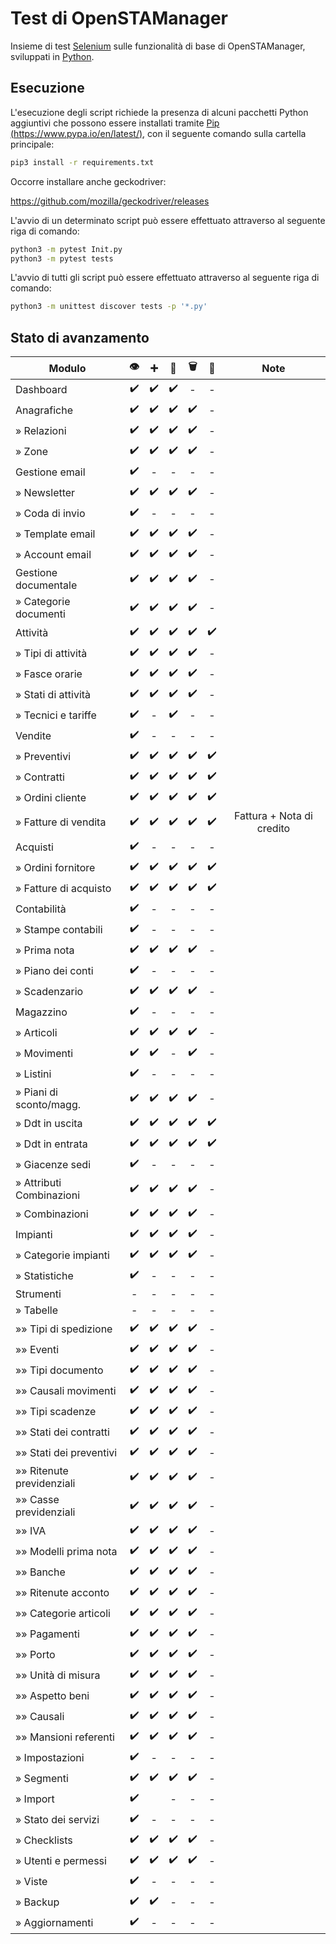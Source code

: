 # Test di OpenSTAManager

Insieme di test [Selenium](https://selenium.dev/) sulle funzionalità di base di OpenSTAManager, sviluppati in [Python](https://www.python.org/).

## Esecuzione

L'esecuzione degli script richiede la presenza di alcuni pacchetti Python aggiuntivi che possono essere installati tramite [Pip (https://www.pypa.io/en/latest/)](https://www.pypa.io/en/latest/), con il seguente comando sulla cartella principale:

```bash
pip3 install -r requirements.txt
```

Occorre installare anche geckodriver:

https://github.com/mozilla/geckodriver/releases

L'avvio di un determinato script può essere effettuato attraverso al seguente riga di comando:
```bash
python3 -m pytest Init.py
python3 -m pytest tests
```
L'avvio di tutti gli script può essere effettuato attraverso al seguente riga di comando:
```bash
python3 -m unittest discover tests -p '*.py'
```

## Stato di avanzamento
 Modulo  | :eye:|:heavy_plus_sign:| :pencil:|:wastebasket:|:bookmark_tabs: | Note |
-------- | :----:|:----------------:|:-------:|:-----------:|:--------------:|:---:|
 Dashboard  | :heavy_check_mark: |:heavy_check_mark:|:heavy_check_mark:|-|-||
 Anagrafiche  | :heavy_check_mark: |:heavy_check_mark: | :heavy_check_mark:|:heavy_check_mark: |-||
 » Relazioni  | :heavy_check_mark: |  :heavy_check_mark: |:heavy_check_mark:|:heavy_check_mark:|-||
 » Zone  | :heavy_check_mark: | :heavy_check_mark: |:heavy_check_mark:|:heavy_check_mark:|-||
 Gestione email  | :heavy_check_mark:|-|-|-|-||
 » Newsletter  | :heavy_check_mark: |:heavy_check_mark: |:heavy_check_mark:|:heavy_check_mark:|-||
 » Coda di invio  | :heavy_check_mark: |-|-|-|-||
 » Template email  | :heavy_check_mark: |  :heavy_check_mark: |:heavy_check_mark:|:heavy_check_mark:|-||
 » Account email  | :heavy_check_mark: | :heavy_check_mark: |:heavy_check_mark:|:heavy_check_mark:|-||
 Gestione documentale  | :heavy_check_mark: | :heavy_check_mark: |:heavy_check_mark:|:heavy_check_mark:|-||
 » Categorie documenti  | :heavy_check_mark: |:heavy_check_mark: |:heavy_check_mark: |:heavy_check_mark: |-||
 Attività  | :heavy_check_mark: |  :heavy_check_mark: |:heavy_check_mark:|:heavy_check_mark:|:heavy_check_mark: ||
 » Tipi di attività  | :heavy_check_mark: | :heavy_check_mark: |:heavy_check_mark:|:heavy_check_mark:|-||
 » Fasce orarie  | :heavy_check_mark: | :heavy_check_mark: |:heavy_check_mark:|:heavy_check_mark:|-||
 » Stati di attività  | :heavy_check_mark: | :heavy_check_mark: |:heavy_check_mark:|:heavy_check_mark:|-||
 » Tecnici e tariffe |:heavy_check_mark:|-|:heavy_check_mark:|-|-||
 Vendite  | :heavy_check_mark:| -|-|-|-||
 » Preventivi  | :heavy_check_mark: | :heavy_check_mark: |:heavy_check_mark:|:heavy_check_mark:|:heavy_check_mark: ||
 » Contratti  | :heavy_check_mark: | :heavy_check_mark: |:heavy_check_mark:|:heavy_check_mark:|:heavy_check_mark: ||
 » Ordini cliente  | :heavy_check_mark: |  :heavy_check_mark: |:heavy_check_mark:|:heavy_check_mark:|:heavy_check_mark: ||
 » Fatture di vendita  | :heavy_check_mark: | :heavy_check_mark:  | :heavy_check_mark:| :heavy_check_mark: |:heavy_check_mark: | Fattura + Nota di credito|
 Acquisti  | :heavy_check_mark: |-|-|-|-||
 » Ordini fornitore  | :heavy_check_mark: |:heavy_check_mark: |:heavy_check_mark:|:heavy_check_mark:|:heavy_check_mark: ||
 » Fatture di acquisto  | :heavy_check_mark: |:heavy_check_mark: |:heavy_check_mark:|:heavy_check_mark:|:heavy_check_mark: ||
 Contabilità  |:heavy_check_mark:|-|-|-|-||
 » Stampe contabili  | :heavy_check_mark: | -|-|-|-||
 » Prima nota  | :heavy_check_mark: |:heavy_check_mark:|:heavy_check_mark:|:heavy_check_mark:|-||
 » Piano dei conti  | :heavy_check_mark: | -|-|-|-||
 » Scadenzario  | :heavy_check_mark: | :heavy_check_mark: |:heavy_check_mark:|:heavy_check_mark:|-||
 Magazzino  | :heavy_check_mark: |-|-|-|-||
 » Articoli  | :heavy_check_mark: | :heavy_check_mark: |:heavy_check_mark:|:heavy_check_mark:|-||
 » Movimenti  | :heavy_check_mark: | :heavy_check_mark: |-|:heavy_check_mark:  |-||
 » Listini  | :heavy_check_mark: | - |-|-|-||
 » Piani di sconto/magg.  | :heavy_check_mark: |  :heavy_check_mark: |:heavy_check_mark: |:heavy_check_mark: |-||
 » Ddt in uscita  | :heavy_check_mark: |:heavy_check_mark: |:heavy_check_mark: |:heavy_check_mark: |:heavy_check_mark: ||
 » Ddt in entrata  | :heavy_check_mark: | :heavy_check_mark: |:heavy_check_mark: |:heavy_check_mark: |:heavy_check_mark: ||
 » Giacenze sedi  | :heavy_check_mark: |-|-|-|-||
 » Attributi Combinazioni  | :heavy_check_mark: |:heavy_check_mark: |:heavy_check_mark:|:heavy_check_mark:|-||
 » Combinazioni  | :heavy_check_mark: | :heavy_check_mark: |:heavy_check_mark:|:heavy_check_mark:|-||
 Impianti  | :heavy_check_mark: |  :heavy_check_mark: |:heavy_check_mark:|:heavy_check_mark:|-||
 » Categorie impianti  | :heavy_check_mark: | :heavy_check_mark: | :heavy_check_mark:| :heavy_check_mark:|-||
 » Statistiche | :heavy_check_mark: | - | -| -|-||
 Strumenti  | - |-|-|-|-||
 » Tabelle  | - |-|-|-|-||
 »» Tipi di spedizione  | :heavy_check_mark: | :heavy_check_mark: |:heavy_check_mark:|:heavy_check_mark:|-||
 »» Eventi  | :heavy_check_mark: |:heavy_check_mark: |:heavy_check_mark:|:heavy_check_mark:|-||
 »» Tipi documento  | :heavy_check_mark: | :heavy_check_mark: |:heavy_check_mark:|:heavy_check_mark:|-||
 »» Causali movimenti  | :heavy_check_mark: | :heavy_check_mark: |:heavy_check_mark: |:heavy_check_mark: |-||
 »» Tipi scadenze  | :heavy_check_mark: | :heavy_check_mark: | :heavy_check_mark:| :heavy_check_mark:|-||
 »» Stati dei contratti  | :heavy_check_mark: | :heavy_check_mark: |:heavy_check_mark:|:heavy_check_mark:|-||
 »» Stati dei preventivi  | :heavy_check_mark: | :heavy_check_mark: |:heavy_check_mark:|:heavy_check_mark:|-||
 »» Ritenute previdenziali  | :heavy_check_mark: | :heavy_check_mark: |:heavy_check_mark:|:heavy_check_mark:|-||
 »» Casse previdenziali  | :heavy_check_mark: | :heavy_check_mark: |:heavy_check_mark:|:heavy_check_mark:|-||
 »» IVA  | :heavy_check_mark: | :heavy_check_mark: |:heavy_check_mark:|:heavy_check_mark:|-||
 »» Modelli prima nota  | :heavy_check_mark: |:heavy_check_mark:|:heavy_check_mark:|:heavy_check_mark:|-||
 »» Banche  | :heavy_check_mark: |  :heavy_check_mark: |:heavy_check_mark:|:heavy_check_mark:|-||
 »» Ritenute acconto  | :heavy_check_mark: |:heavy_check_mark: |:heavy_check_mark:|:heavy_check_mark:|-||
 »» Categorie articoli  | :heavy_check_mark: | :heavy_check_mark: |:heavy_check_mark:|:heavy_check_mark:|-||
 »» Pagamenti  | :heavy_check_mark: | :heavy_check_mark: |:heavy_check_mark:|:heavy_check_mark:|-||
 »» Porto  | :heavy_check_mark: | :heavy_check_mark: |:heavy_check_mark:|:heavy_check_mark:|-||
 »» Unità di misura  | :heavy_check_mark: |:heavy_check_mark: |:heavy_check_mark:|:heavy_check_mark:|-||
 »» Aspetto beni  | :heavy_check_mark: | :heavy_check_mark: |:heavy_check_mark:|:heavy_check_mark:|-||
 »» Causali  | :heavy_check_mark: |:heavy_check_mark: |:heavy_check_mark:|:heavy_check_mark:|-||
 »» Mansioni referenti  | :heavy_check_mark: | :heavy_check_mark: |:heavy_check_mark:|:heavy_check_mark:|-||
 » Impostazioni  | :heavy_check_mark: |-|-|-|-||
 » Segmenti  | :heavy_check_mark: | :heavy_check_mark: |:heavy_check_mark:|:heavy_check_mark:|-||
 » Import  | :heavy_check_mark: ||-|-|-||
 » Stato dei servizi  | :heavy_check_mark: |-|-|-|-||
 » Checklists  | :heavy_check_mark: |:heavy_check_mark: |:heavy_check_mark:|:heavy_check_mark:|-||
 » Utenti e permessi  | :heavy_check_mark: |:heavy_check_mark: |:heavy_check_mark:|:heavy_check_mark:|-||
 » Viste  | :heavy_check_mark: |-|-|-|-||
 » Backup  | :heavy_check_mark: |:heavy_check_mark: |-|-|-||
 » Aggiornamenti  | :heavy_check_mark: | -|-|-|-||
